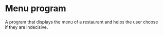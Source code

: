 # Menu program
 A program that displays the menu of a restaurant and helps the user choose if they are indecisive. 
